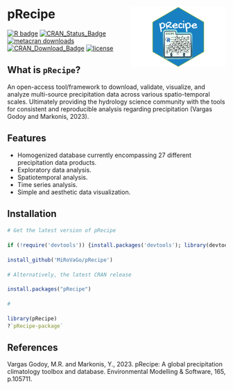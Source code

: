 # pRecipe <img src='man/figures/logo.png' align="right" height="139" />

<!-- badges: start -->
[![R badge](https://img.shields.io/badge/build%20with-%E2%99%A5%20and%20R-blue)](https://github.com/MiRoVaGo/pRecipe)
[![CRAN_Status_Badge](https://www.r-pkg.org/badges/version/pRecipe)](https://cran.r-project.org/package=pRecipe)
[![metacran downloads](https://cranlogs.r-pkg.org/badges/pRecipe)](https://cran.r-project.org/package=pRecipe)
[![CRAN_Download_Badge](http://cranlogs.r-pkg.org/badges/grand-total/pRecipe)](https://CRAN.R-project.org/package=pRecipe)
[![license](https://img.shields.io/badge/license-GPL3-lightgrey.svg)](https://choosealicense.com/)
<!-- badges: end -->

## What is `pRecipe`?

An open-access tool/framework to download, validate, visualize, and analyze multi-source precipitation data across various spatio-temporal scales. Ultimately providing the hydrology science community with the tools for consistent and reproducible analysis regarding precipitation (Vargas Godoy and Markonis, 2023).

## Features

* Homogenized database currently encompassing 27 different precipitation data products.
* Exploratory data analysis.
* Spatiotemporal analysis.
* Time series analysis.
* Simple and aesthetic data visualization.

## Installation

```r
# Get the latest version of pRecipe

if (!require('devtools')) {install.packages('devtools'); library(devtools)}

install_github('MiRoVaGo/pRecipe')

# Alternatively, the latest CRAN release

install.packages("pRecipe")

#

library(pRecipe)
?`pRecipe-package`
```

## References

Vargas Godoy, M.R. and Markonis, Y., 2023. pRecipe: A global precipitation climatology toolbox and database. Environmental Modelling & Software, 165, p.105711.
